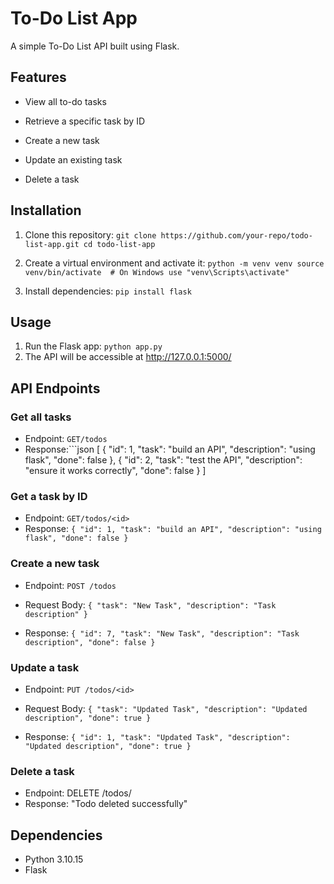 # To-Do List App
A simple To-Do List API built using Flask.

## Features

* View all to-do tasks

* Retrieve a specific task by ID

* Create a new task

* Update an existing task

* Delete a task

## Installation 

1. Clone this repository:
`git clone https://github.com/your-repo/todo-list-app.git
cd todo-list-app`

2. Create a virtual environment and activate it:
`python -m venv venv
source venv/bin/activate  # On Windows use "venv\Scripts\activate"`

3. Install dependencies:
`pip install flask`

## Usage
1. Run the Flask app:
`python app.py`
3. The API will be accessible at http://127.0.0.1:5000/

## API Endpoints
### Get all tasks

* Endpoint: `GET/todos`
* Response:```json
[
    {
        "id": 1,
        "task": "build an API",
        "description": "using flask",
        "done": false
    },
    {
        "id": 2,
        "task": "test the API",
        "description": "ensure it works correctly",
        "done": false
    }
]

### Get a task by ID

* Endpoint: `GET/todos/<id>`
* Response:
`{
  "id": 1,
  "task": "build an API",
  "description": "using flask",
  "done": false
}`

### Create a new task

* Endpoint: `POST /todos`
* Request Body:
`{
  "task": "New Task",
  "description": "Task description"
}`

* Response:
`{
  "id": 7,
  "task": "New Task",
  "description": "Task description",
  "done": false
}`

### Update a task

* Endpoint: `PUT /todos/<id>`
* Request Body:
`{
  "task": "Updated Task",
  "description": "Updated description",
  "done": true
}`

* Response:
`{
  "id": 1,
  "task": "Updated Task",
  "description": "Updated description",
  "done": true
}`

### Delete a task

* Endpoint: DELETE /todos/<id>
* Response: "Todo deleted successfully"


## Dependencies

* Python 3.10.15
* Flask
